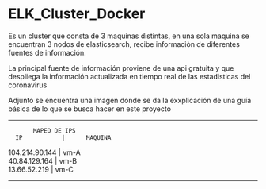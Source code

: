 # ELK_Cluster_Docker
Es un cluster que consta de 3 maquinas distintas, en una sola maquina se encuentran 3 nodos de elasticsearch, recibe informaciòn de diferentes fuentes de información.

La principal fuente de información proviene de una api gratuita y que despliega la información actualizada en tiempo real de las estadisticas del coronavirus

Adjunto se encuentra una imagen donde se da la exxplicación de una guía básica de lo que se busca hacer en este proyecto

****************************************
           MAPEO DE IPS               
      IP           |      MAQUINA     
  104.214.90.144   |       vm-A       
  40.84.129.164    |       vm-B       
  13.66.52.219     |       vm-C       
****************************************
